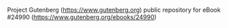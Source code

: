 Project Gutenberg (https://www.gutenberg.org) public repository for eBook #24990 (https://www.gutenberg.org/ebooks/24990)
